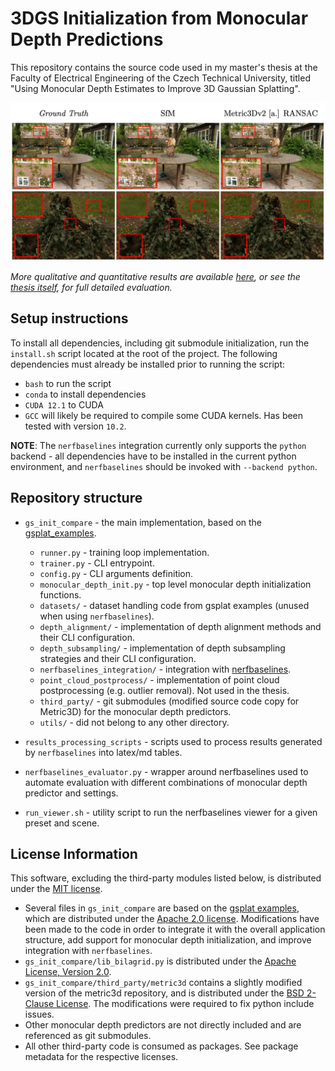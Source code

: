 # 3DGS Initialization from Monocular Depth Predictions

This repository contains the source code used in my master's thesis at the Faculty of Electrical Engineering of the Czech Technical University, titled "Using Monocular Depth Estimates to Improve 3D Gaussian Splatting".

![Select qualitative results](qualitative_results.png)

*More qualitative and quantitative results are available [here](results.md), or see the [thesis itself](http://hdl.handle.net/10467/123491), for full detailed evaluation.*

## Setup instructions

To install all dependencies, including git submodule initialization, run the `install.sh` script located at the root of the project. The following dependencies must already be installed prior to running the script:
- `bash` to run the script
- `conda` to install dependencies
- `CUDA 12.1` to CUDA
- `GCC` will likely be required to compile some CUDA kernels. Has been tested with version `10.2`.

**NOTE**: The `nerfbaselines` integration currently only supports the `python` backend - all dependencies have to be installed in the current python environment, and `nerfbaselines` should be invoked with `--backend python`.

## Repository structure
- `gs_init_compare` - the main implementation, based on the [gsplat_examples](https://github.com/nerfstudio-project/gsplat/tree/main/examples).
    - `runner.py` - training loop implementation.
    - `trainer.py` - CLI entrypoint.
    - `config.py` - CLI arguments definition.
    - `monocular_depth_init.py` - top level monocular depth initialization functions.
    - `datasets/` - dataset handling code from gsplat examples (unused when using `nerfbaselines`).
    - `depth_alignment/` - implementation of depth alignment methods and their CLI configuration.
    - `depth_subsampling/` - implementation of depth subsampling strategies and their CLI configuration.
    - `nerfbaselines_integration/` - integration with [nerfbaselines](https://nerfbaselines.github.io/).
    - `point_cloud_postprocess/` - implementation of point cloud postprocessing (e.g. outlier removal). Not used in the thesis.
    - `third_party/` - git submodules (modified source code copy for Metric3D) for the monocular depth predictors.
    - `utils/` - did not belong to any other directory.

- `results_processing_scripts` - scripts used to process results generated by `nerfbaselines` into latex/md tables.
- `nerfbaselines_evaluator.py` - wrapper around nerfbaselines used to automate evaluation with different combinations of monocular depth predictor and settings.
- `run_viewer.sh` - utility script to run the nerfbaselines viewer for a given preset and scene.


## License Information

This software, excluding the third-party modules listed below, is distributed under the [MIT license](LICENSE).

- Several files in `gs_init_compare` are based on the [gsplat examples](https://github.com/nerfstudio-project/gsplat/tree/main/examples), which 
are distributed under the [Apache 2.0 license](gs_init_compare/LICENSE_gsplat_examples). Modifications have been made to the code in order to integrate it with 
the overall application structure, add support for monocular depth initialization, and improve integration with `nerfbaselines`.
- `gs_init_compare/lib_bilagrid.py` is distributed under the [Apache License, Version 2.0](http://www.apache.org/licenses/LICENSE-2.0).
- `gs_init_compare/third_party/metric3d` contains a slightly modified version of the metric3d repository, and is distributed under the [BSD 2-Clause License](gs_init_compare/third_party/metric3d/LICENSE). The modifications were required to fix python include issues.
- Other monocular depth predictors are not directly included and are referenced as git submodules.
- All other third-party code is consumed as packages. See package metadata for the respective licenses.
